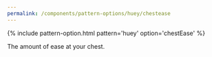 ```yaml
---
permalink: /components/pattern-options/huey/chestease
---
```

{% include pattern-option.html pattern='huey' option='chestEase' %}

The amount of ease at your chest.
